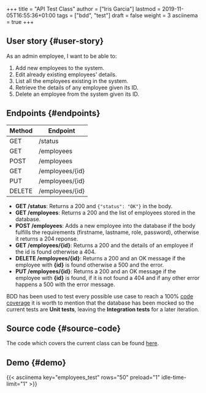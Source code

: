 +++
title = "API Test Class"
author = ["Iris Garcia"]
lastmod = 2019-11-05T16:55:36+01:00
tags = ["bdd", "test"]
draft = false
weight = 3
asciinema = true
+++

## User story {#user-story}

As an admin employee, I want to be able to:

1.  Add new employees to the system.
2.  Edit already existing employees' details.
3.  List all the employees existing in the system.
4.  Retrieve the details of any employee given its ID.
5.  Delete an employee from the system given its ID.


## Endpoints {#endpoints}

| Method | Endpoint        |
|--------|-----------------|
| GET    | /status         |
| GET    | /employees      |
| POST   | /employees      |
| GET    | /employees/{id} |
| PUT    | /employees/{id} |
| DELETE | /employees/{id} |

-   **GET /status**: Returns a 200 and `{"status": "OK"}` in the body.
-   **GET /employees**: Returns a 200 and the list of employees stored in the database.
-   **POST /employees**: Adds a new employee into the database if the body
    fulfills the requirements (firstname, lastname, role, password),
    otherwise it returns a 204 reponse.
-   **GET /employees/{id}**: Returns a 200 and the details of an employee
    if the id is found otherwise a 404.
-   **DELETE /employees/{id}**: Returns a 200 and an OK message if the
    employee with **{id}** is found otherwise a 500 and the error.
-   **PUT /employees/{id}**: Returns a 200 and an OK message if the
    employee with **{id}** is found, if it is not found a 404 and if any
    other error happens a 500 with the error message.

BDD has been used to test every possible use case to reach a 100%
[code coverage](/coverage.html) it is worth to mention that the database has been mocked so
the current tests are **Unit tests**, leaving the **Integration tests**
for a later iteration.


## Source code {#source-code}

The code which covers the current class can be found [here](https://github.com/iris-garcia/workday/blob/master/api/router%5Ftest.go).


## Demo {#demo}

{{< asciinema key="employees\_test" rows="50" preload="1"
idle-time-limit="1" >}}
